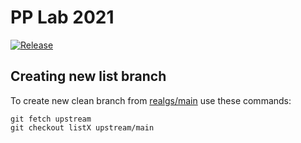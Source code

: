 # PP Lab 2021

[![Release](https://github.com/desty2k/pdgm21/actions/workflows/release.yml/badge.svg)](https://github.com/desty2k/pdgm21/actions/workflows/release.yml)

## Creating new list branch

To create new clean branch from [realgs/main](https://github.com/realgs/pdgm21) use these commands:
```shell
git fetch upstream
git checkout listX upstream/main
```